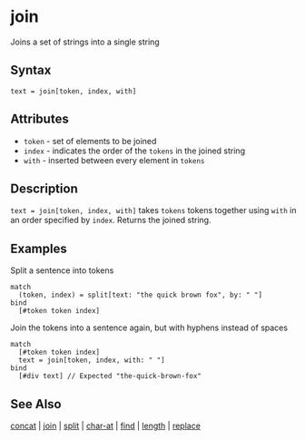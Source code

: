 # join

Joins a set of strings into a single string 

## Syntax

```eve
text = join[token, index, with]
```

## Attributes

- `token` - set of elements to be joined
- `index` - indicates the order of the `tokens` in the joined string
- `with` - inserted between every element in `tokens`

## Description

`text = join[token, index, with]` takes `tokens` tokens together using `with` in an order specified by `index`. Returns the joined string.

## Examples

Split a sentence into tokens

```eve
match
  (token, index) = split[text: "the quick brown fox", by: " "]
bind
  [#token token index]
```

Join the tokens into a sentence again, but with hyphens instead of spaces

```eve
match
  [#token token index]
  text = join[token, index, with: " "]
bind
  [#div text] // Expected "the-quick-brown-fox"
```

## See Also

[concat](../concat) | [join](../join) | [split](../split) | [char-at](../char-at) | [find](../find) | [length](../length) | [replace](../replace)